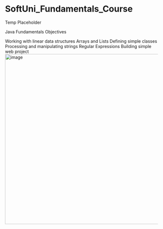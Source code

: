# SoftUni_Fundamentals_Course
Temp Placeholder

Java Fundamentals Objectives

Working with linear data structures
Arrays and Lists
Defining simple classes
Processing and manipulating strings
Regular Expressions
Building simple web project
<img width="561" alt="image" src="https://user-images.githubusercontent.com/122820541/234677169-3f3c100b-bfcc-42ec-a5e2-989d38b68a26.png">




